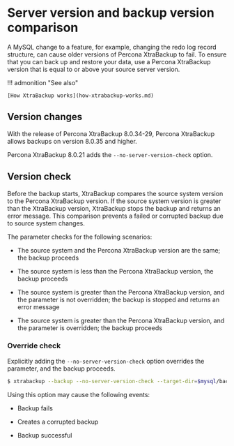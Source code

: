 # Server version and backup version comparison

A MySQL change to a feature, for example, changing the redo log
record structure, can cause older versions of Percona XtraBackup to fail. To
ensure that you can back up and restore your data, use a Percona
XtraBackup version that is equal to or above your source server version.

!!! admonition "See also"
   
    [How XtraBackup works](how-xtrabackup-works.md)

## Version changes

With the release of Percona XtraBackup 8.0.34-29, Percona XtraBackup allows backups on version 8.0.35 and higher. 

Percona XtraBackup 8.0.21 adds the `--no-server-version-check` option.

## Version check

Before the backup starts, XtraBackup compares the source system version to
the Percona XtraBackup version. If the source system version is greater than the XtraBackup version, XtraBackup stops the backup and returns an
error message. This comparison prevents a failed or corrupted
backup due to source system changes.

The parameter checks for the following scenarios:

* The source system and the Percona XtraBackup version are the same; the backup proceeds

* The source system is less than the Percona XtraBackup version, the backup proceeds

* The source system is greater than the Percona XtraBackup version, and the parameter is not overridden; the backup is stopped and returns an error message

* The source system is greater than the Percona XtraBackup version, and the parameter is  overridden; the backup proceeds


### Override check

Explicitly adding the `--no-server-version-check` option overrides the parameter, and the backup proceeds.

```{.bash data-prompt="$"}
$ xtrabackup --backup --no-server-version-check --target-dir=$mysql/backup1
```

Using this option may cause the following events:

* Backup fails

* Creates a corrupted backup

* Backup successful
